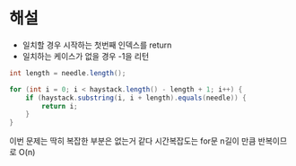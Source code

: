 #  해설
* 일치할 경우 시작하는 첫번째 인덱스를 return
* 일치하는 케이스가 없을 경우 -1을 리턴

```java
int length = needle.length();

for (int i = 0; i < haystack.length() - length + 1; i++) {
    if (haystack.substring(i, i + length).equals(needle)) {
        return i;
    }
} 
```

이번 문제는 딱히 복잡한 부분은 없는거 같다
시간복잡도는 for문 n길이 만큼 반복이므로 O(n)
